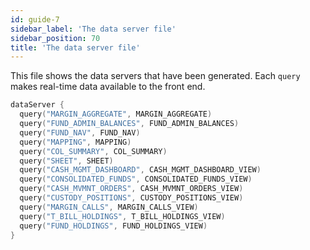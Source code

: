 ```yaml
---
id: guide-7
sidebar_label: 'The data server file'
sidebar_position: 70
title: 'The data server file'
---
```




This file shows the data servers that have been generated. Each `query`  makes real-time data available to the front end.

```kotlin
dataServer {
  query("MARGIN_AGGREGATE", MARGIN_AGGREGATE)
  query("FUND_ADMIN_BALANCES", FUND_ADMIN_BALANCES)
  query("FUND_NAV", FUND_NAV)
  query("MAPPING", MAPPING)
  query("COL_SUMMARY", COL_SUMMARY)
  query("SHEET", SHEET)
  query("CASH_MGMT_DASHBOARD", CASH_MGMT_DASHBOARD_VIEW)
  query("CONSOLIDATED_FUNDS", CONSOLIDATED_FUNDS_VIEW)
  query("CASH_MVMNT_ORDERS", CASH_MVMNT_ORDERS_VIEW)
  query("CUSTODY_POSITIONS", CUSTODY_POSITIONS_VIEW)
  query("MARGIN_CALLS", MARGIN_CALLS_VIEW)
  query("T_BILL_HOLDINGS", T_BILL_HOLDINGS_VIEW)
  query("FUND_HOLDINGS", FUND_HOLDINGS_VIEW)
}
```